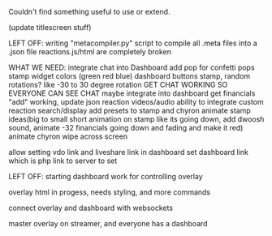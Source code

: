 


Couldn't find something useful to use or extend.


(update titlescreen stuff)



LEFT OFF:
  writing "metacompiler.py" script to compile all .meta files into a .json file
  reactions.js/html are completely broken


WHAT WE NEED:
  integrate chat into Dashboard
  add pop for confetti pops
  stamp widget colors (green red blue) dashboard buttons
  stamp, random rotations? like -30 to 30 degree rotation
  GET CHAT WORKING SO EVERYONE CAN SEE CHAT
    maybe integrate into dashboard
  get financials "add" working, update json
  reaction videos/audio
  ability to integrate custom reaction search/display
  add presets to stamp and chyron
  animate stamp
    ideas(big to small short animation on stamp like its going down, add dwoosh sound, animate -32 financials going down and fading and make it red)
  animate chyron
    wipe across screen
  
  allow setting vdo link and liveshare link in dashboard
  set dashboard link which is php link to server to set





LEFT OFF:
  starting dashboard work for controlling overlay

  overlay html in progess, needs styling, and more commands

  connect overlay and dashboard with websockets

  master overlay on streamer, and everyone has a dashboard